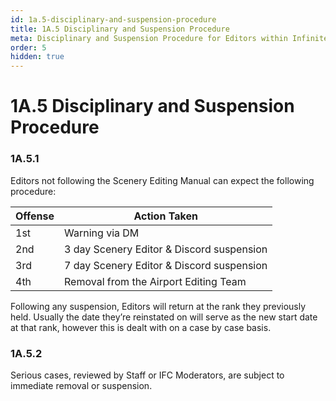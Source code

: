 ```yaml
---
id: 1a.5-disciplinary-and-suspension-procedure
title: 1A.5 Disciplinary and Suspension Procedure
meta: Disciplinary and Suspension Procedure for Editors within Infinite Flight.
order: 5
hidden: true
---
```


# 1A.5  Disciplinary and Suspension Procedure

 

### 1A.5.1    

Editors not following the Scenery Editing Manual can expect the following procedure:

 

| Offense | Action Taken                              |
| ------- | ----------------------------------------- |
| 1st     | Warning via DM                            |
| 2nd     | 3 day Scenery Editor & Discord suspension |
| 3rd     | 7 day Scenery Editor & Discord suspension |
| 4th     | Removal from the Airport Editing Team     |

Following any suspension, Editors will return at the rank they previously held. Usually the date they’re reinstated on will serve as the new start date at that rank, however this is dealt with on a case by case basis.



### 1A.5.2

Serious cases, reviewed by Staff or IFC Moderators, are subject to immediate removal or suspension.